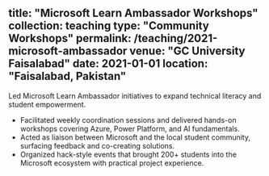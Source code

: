 title: "Microsoft Learn Ambassador Workshops"
collection: teaching
type: "Community Workshops"
permalink: /teaching/2021-microsoft-ambassador
venue: "GC University Faisalabad"
date: 2021-01-01
location: "Faisalabad, Pakistan"
---

Led Microsoft Learn Ambassador initiatives to expand technical literacy and student empowerment.

- Facilitated weekly coordination sessions and delivered hands-on workshops covering Azure, Power Platform, and AI fundamentals.
- Acted as liaison between Microsoft and the local student community, surfacing feedback and co-creating solutions.
- Organized hack-style events that brought 200+ students into the Microsoft ecosystem with practical project experience.
